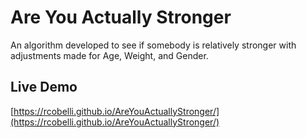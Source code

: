 # Are You Actually Stronger

An algorithm developed to see if somebody is relatively stronger with adjustments made for Age, Weight, and Gender.

## Live Demo
[https://rcobelli.github.io/AreYouActuallyStronger/](https://rcobelli.github.io/AreYouActuallyStronger/)
